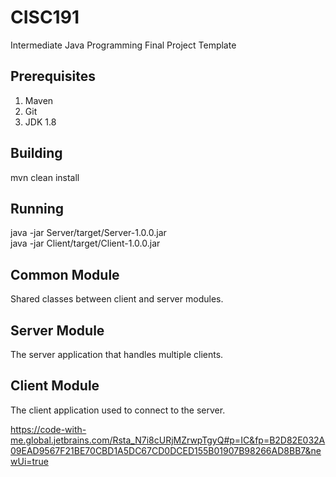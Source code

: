 # CISC191
Intermediate Java Programming Final Project Template
## Prerequisites
1. Maven
2. Git
3. JDK 1.8
## Building
mvn clean install
## Running
java -jar Server/target/Server-1.0.0.jar  
java -jar Client/target/Client-1.0.0.jar
## Common Module
Shared classes between client and server modules.
## Server Module
The server application that handles multiple clients.
## Client Module
The client application used to connect to the server.

https://code-with-me.global.jetbrains.com/Rsta_N7i8cURjMZrwpTgyQ#p=IC&fp=B2D82E032A09EAD9567F21BE70CBD1A5DC67CD0DCED155B01907B98266AD8BB7&newUi=true
